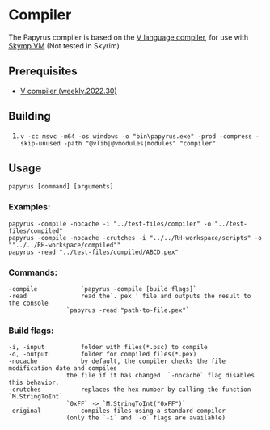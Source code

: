 # Compiler

The Papyrus compiler is based on the [V language compiler](https://github.com/vlang/v/tree/master/vlib/v), for use with [Skymp VM](https://github.com/skyrim-multiplayer/skymp/tree/main/skymp5-server/cpp/papyrus_vm_lib) (Not tested in Skyrim)

## Prerequisites

* [V compiler (weekly.2022.30)](https://github.com/vlang/v/releases/tag/weekly.2022.30)

## Building

1. ```v -cc msvc -m64 -os windows -o "bin\papyrus.exe" -prod -compress -skip-unused -path "@vlib|@vmodules|modules" "compiler"```

## Usage

```papyrus [command] [arguments]```

### Examples:
```
papyrus -compile -nocache -i "../test-files/compiler" -o "../test-files/compiled"
papyrus -compile -nocache -crutches -i "../../RH-workspace/scripts" -o ""../../RH-workspace/compiled""
papyrus -read "../test-files/compiled/ABCD.pex"
```

### Commands:
```
-compile			`papyrus -compile [build flags]`
-read				read the`. pex ' file and outputs the result to the console
				`papyrus -read "path-to-file.pex"`
```

### Build flags:
```
-i, -input			folder with files(*.psc) to compile
-o, -output			folder for compiled files(*.pex)
-nocache			by default, the compiler checks the file modification date and compiles 
				the file if it has changed. `-nocache` flag disables this behavior.
-crutches			replaces the hex number by calling the function `M.StringToInt`
				`0xFF` -> `M.StringToInt("0xFF")`
-original			compiles files using a standard compiler
				(only the `-i` and `-o` flags are available)
```